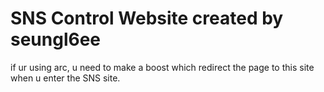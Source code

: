 # SNS Control Website created by seungl6ee
if ur using arc, u need to make a boost which redirect the page to this site when u enter the SNS site.

